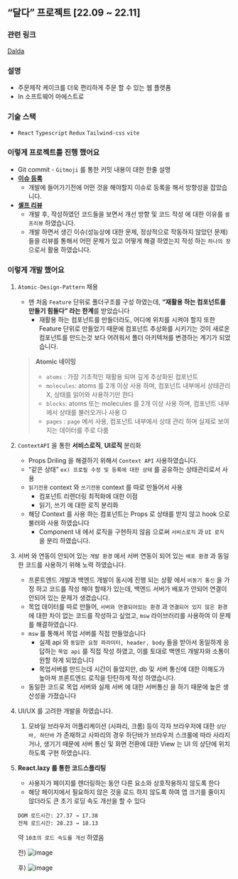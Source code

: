 ## “달다” 프로젝트 [22.09 ~ 22.11]

### 관련 링크

[Dalda](https://dalda.shop/)

### 설명

 - 주문제작 케이크를 더욱 편리하게 주문 할 수 있는 웹 플랫폼
 - In 소프트웨어 마에스트로

### 기술 스택

- `React` `Typescript` `Redux` `Tailwind-css` `vite`

### 이렇게 프로젝트를 진행 했어요

- Git commit - `Gitmoji` 를 통한 커밋 내용이 대한 한줄 설명
- [**이슈 등록**](https://github.com/soma-dalda/dalda-client/issues)
    - 개발에 들어가기전에 어떤 것을 해야할지 이슈로 등록을 해서 방향성을 잡았습니다.
- [**셀프 리뷰**](https://github.com/soma-dalda/dalda-client/pull/8#pullrequestreview-1090482033)
    - 개발 후, 작성하였던 코드들을 보면서 개선 방향 및 코드 작성 에 대한 이유를 `셀프리뷰` 하였습니다.
    - 개발 하면서 생긴 이슈(성능상에 대한 문제, 정상적으로 작동하지 않았던 문제)들을 리뷰를 통해서 어떤 문제가 있고 어떻게 해결 하였는지 작성 하는 `하나의 장` 으로서 활용 하였습니다.

### 이렇게 개발 했어요

1. `Atomic-Design-Pattern` 채용
    - 맨 처음 `Feature` 단위로 폴더구조를 구성 하였는데, **“재활용 하는 컴포넌트를 만들기 힘들다” 라는 한계**를 받았습니다
        - 재활용 하는 컴포넌트를 만들더라도, 어디에 위치를 시켜야 할지 또한 Feature 단위로 만들었기 때문에 컴포넌트 추상화를 시키기는 것이 새로운 컴포넌트를 만드는것 보다 어려워서 폴더 아키텍쳐를 변경하는 계기가 되었습니다.
    
    > **Atomic 네이밍**
    > 
    > - `atoms` : 가장 기초적인 재활용 되며 깊게 추상화된 컴포넌트
    > - `molecules`: atoms 를 2개 이상 사용 하며, 컴포넌트 내부에서 상태관리 X, 상태를 읽어와 사용하기만 한다
    > - `blocks`: atoms 또는 molecules 를 2개 이상 사용 하며, 컴포넌트 내부에서 상태를 불러오거나 사용 O
    > - `pages` : `page` 에서 사용, 컴포넌트 내부에서 상태 관리 하며 실제로 보여지는 데이터를 주로 다룸
    
2. `ContextAPI` 을 통한 **서비스로직**, **UI로직** 분리화
    - Props Driling 을 해결하기 위해서 `Context API` 사용하였습니다.
    - “같은 상태” `ex) 프로필 수정 및 등록에 대한 상태`  를 공유하는 상태관리로서 사용
    - `읽기전용` context  와 `쓰기전용` context 를 따로 만들어서 사용
        - 컴포넌트 리렌더링 최적화에 대한 이점
        - 읽기, 쓰기 에 대한 로직 분리화
    - 해당 Context 를 사용 하는 컴포넌트는 Props 로 상태를 받지 않고 hook 으로 불러와 사용 하였습니다
        - Component 내 에서 로직을 구현하지 않음 으로써 `서비스로직` 과 `UI 로직` 을 분리 하였습니다.
3. 서버 와 연동이 안되어 있는 `개발 환경` 에서 서버 연동이 되어 있는 `배포 환경` 과 동일한 코드를 사용하기 위해 노력 하였습니다.
    - 프론트엔드 개발과 백엔드 개발이 동시에 진행 되는 상황 에서 `비동기 통신` 을 가정 하고 코드를 작성 해야 할때가 있는데, 백엔드 서버가 배포가 안되어  연결이 안되어 있는 문제가 생겼습니다.
    - 목업 데이터를 따로 만들어, `서버와 연결되어있는 환경` 과 `연결되어 있지 않은 환경` 에 대한 차이 없는 코드를 작성하고 싶었고, `msw` 라이브러리를 사용하여 이 문제를 해결하였습니다.
    - `msw` 를 통해서 목업 서버를 직접 만들었습니다
        - 실제 api 와 `동일한 요청 파라미터, header, body` 들을 받아서 동일하게 응답하는 `목업 api` 를 직접 작성 하였고, 이를 토대로 백엔드 개발자와 소통이 원할 하게 되었습니다
        - 목업서버를 만드는데 시간이 들었지만, db 및 서버 통신에 대한 이해도가 높아져 프론트엔드 로직을 탄탄하게 작성 하였습니다.
    - 동일한 코드로 목업 서버와 실제 서버 에 대한 서버통신 을 하기 때문에 높은 생산성을 가졌습니다

4. UI/UX 를 고려한 개발을 하였습니다.
    1. 모바일 브라우저 어플리케이션 (사파리, 크롬) 등이 각자 브라우저에 대한 `상단바, 하단바` 가 존재하고 사파리의 경우 하단바가 브라우저 스크롤에 따라 사라지거나, 생기기 때문에 서버 통신 및 화면 전환에 대한 View 는 UI 의 상단에 위치 하도록 구현 하였습니다. 

5. **React.lazy 를 통한 코드스플리팅**
    - 사용자가 페이지를 렌더링하는 동안 다른 요소와 상호작용하지 않도록 한다
    - 해당 페이지에서 필요하지 않은 것을 로드 하지 않도록 하여 앱 크기를 줄이지 않더라도 큰 초기 로딩 속도 개선을 할 수 있다
    
    ```
    DOM 로드시간: 27.37 → 17.38
    전체 로드시간: 28.23 → 18.13
    ```
    
    약 `10초의 로드 속도를 개선` 하였음
    
    
    전)
    ![image](https://user-images.githubusercontent.com/63512217/190386216-bbfd11ae-6892-4584-ad69-758a18db91b6.png)

    후)
    ![image](https://user-images.githubusercontent.com/63512217/190386244-ff338194-98fe-4bc4-bdf5-accc688b9ddf.png)


